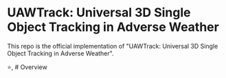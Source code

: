 # UAWTrack: Universal 3D Single Object Tracking in Adverse Weather

This repo is the official implementation of "UAWTrack: Universal 3D Single Object Tracking in Adverse Weather".


:star:, # Overview
